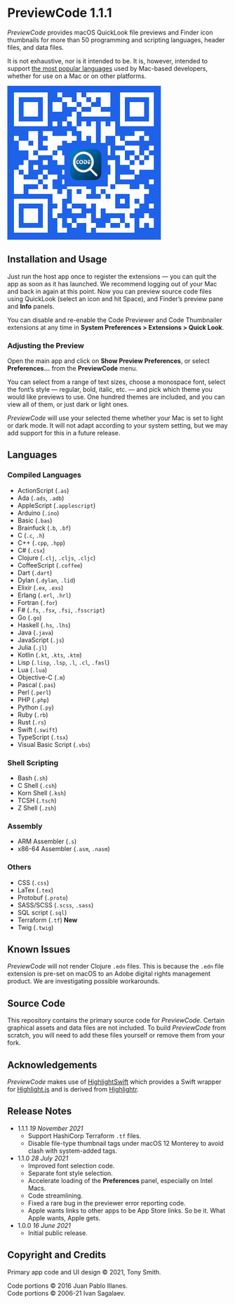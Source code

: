 # PreviewCode 1.1.1

*PreviewCode* provides macOS QuickLook file previews and Finder icon thumbnails for more than 50 programming and scripting languages, header files, and data files.

It is not exhaustive, nor is it intended to be. It is, however, intended to support [the most popular languages](#languages) used by Mac-based developers, whether for use on a Mac or on other platforms.

![PreviewCode App Store QR code](qr-code.jpg)

## Installation and Usage ##

Just run the host app once to register the extensions &mdash; you can quit the app as soon as it has launched. We recommend logging out of your Mac and back in again at this point. Now you can preview source code files using QuickLook (select an icon and hit Space), and Finder’s preview pane and **Info** panels.

You can disable and re-enable the Code Previewer and Code Thumbnailer extensions at any time in **System Preferences > Extensions > Quick Look**.

### Adjusting the Preview

Open the main app and click on **Show Preview Preferences**, or select **Preferences...** from the **PreviewCode** menu.

You can select from a range of text sizes, choose a monospace font, select the font’s style — regular, bold, italic, etc. — and pick which theme you would like previews to use. One hundred themes are included, and you can view all of them, or just dark or light ones.

*PreviewCode* will use your selected theme whether your Mac is set to light or dark mode. It will not adapt according to your system setting, but we may add support for this in a future release.

## Languages

### Compiled Languages

* ActionScript (`.as`)
* Ada (`.ads`, `.adb`)
* AppleScript (`.applescript`)
* Arduino (`.ino`)
* Basic (`.bas`)
* Brainfuck (`.b`, `.bf`)
* C (`.c`, `.h`)
* C++ (`.cpp`, `.hpp`)
* C# (`.csx`)
* Clojure (`.clj`, `.cljs`, `.cljc`)
* CoffeeScript (`.coffee`)
* Dart (`.dart`)
* Dylan (`.dylan`, `.lid`)
* Elixir (`.ex`, `.exs`)
* Erlang (`.erl`, `.hrl`)
* Fortran (`.for`)
* F# (`.fs`, `.fsx`, `.fsi`, `.fsscript`)
* Go (`.go`)
* Haskell (`.hs`, `.lhs`)
* Java (`.java`)
* JavaScript (`.js`)
* Julia (`.jl`)
* Kotlin (`.kt`, `.kts`, `.ktm`)
* Lisp (`.lisp`, `.lsp`, `.l`, `.cl`, `.fasl`)
* Lua (`.lua`)
* Objective-C (`.m`)
* Pascal (`.pas`)
* Perl (`.perl`)
* PHP (`.php`)
* Python (`.py`)
* Ruby (`.rb`)
* Rust (`.rs`)
* Swift (`.swift`)
* TypeScript (`.tsx`)
* Visual Basic Script (`.vbs`)

### Shell Scripting

* Bash (`.sh`)
* C Shell (`.csh`)
* Korn Shell (`.ksh`)
* TCSH (`.tsch`)
* Z Shell (`.zsh`)

### Assembly

* ARM Assembler (`.s`)
* x86-64 Assembler (`.asm`, `.nasm`)

### Others

* CSS (`.css`)
* LaTex (`.tex`)
* Protobuf (`.proto`)
* SASS/SCSS (`.scss`, `.sass`)
* SQL script (`.sql`)
* Terraform (`.tf`) **New**
* Twig (`.twig`)

## Known Issues ##

*PreviewCode* will not render Clojure `.edn` files. This is because the `.edn` file extension is pre-set on macOS to an Adobe digital rights management product. We are investigating possible workarounds.

## Source Code ##

This repository contains the primary source code for *PreviewCode*. Certain graphical assets and data files are not included. To build *PreviewCode* from scratch, you will need to add these files yourself or remove them from your fork.

## Acknowledgements

*PreviewCode* makes use of [HighlightSwift](https://github.com/smittytone/HighlightSwift) which provides a Swift wrapper for [Highlight.js](https://github.com/highlightjs/highlight.js) and is derived from [Highlightr](https://github.com/raspu/Highlightr).

## Release Notes ##

* 1.1.1 *19 November 2021*
    * Support HashiCorp Terraform `.tf` files.
    * Disable file-type thumbnail tags under macOS 12 Monterey to avoid clash with system-added tags.
* 1.1.0 *28 July 2021*
    * Improved font selection code.
    * Separate font style selection.
    * Accelerate loading of the **Preferences** panel, especially on Intel Macs.
    * Code streamlining.
    * Fixed a rare bug in the previewer error reporting code.
    * Apple wants links to other apps to be App Store links. So be it. What Apple wants, Apple gets.
* 1.0.0 *16 June 2021*
    * Initial public release.

## Copyright and Credits ##

Primary app code and UI design &copy; 2021, Tony Smith.

Code portions &copy; 2016 Juan Pablo Illanes.<br />Code portions &copy; 2006-21 Ivan Sagalaev.